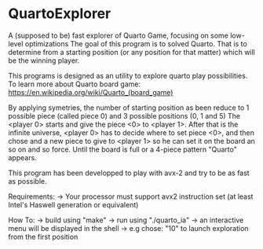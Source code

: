 # QuartoExplorer
A (supposed to be) fast explorer of Quarto Game, focusing on some low-level optimizations
The goal of this program is to solved Quarto. 
That is to determine from a starting position (or any position for that matter) which will be the winning player.

This programs is designed as an utility to explore quarto play possibilities.
To learn more about Quarto board game: https://en.wikipedia.org/wiki/Quarto_(board_game)

By applying symetries, the number of starting position as been reduce to 1 possible piece (called piece 0) and 3 possible positions (0, 1 and 5)
The <player 0> starts and give the piece <0> to <player 1>.
After that is the infinite universe, <player 0> has to decide where to set piece <0>, and then chose and a new piece to give to <player 1> so he can set it on the board an so on and so force.
Until the board is full or a 4-piece pattern "Quarto" appears.



This program has been developped to play with avx-2 and try to be as fast as possible.

Requirements:
-> Your processor must support avx2 instruction set (at least Intel's Haswell generation or equivalent)

How To:
-> build using "make"
-> run using "./quarto_ia"
-> an interactive menu will be displayed in the shell
   -> e.g chose: "10" to launch exploration from the first position

